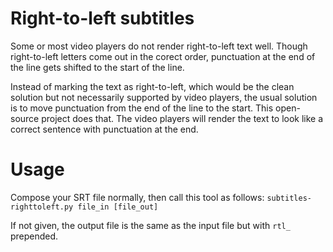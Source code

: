 # Right-to-left subtitles

Some or most video players do not render right-to-left text well.  Though right-to-left letters come out in the corect order, punctuation at the end of the line gets shifted to the start of the line. 

Instead of marking the text as right-to-left,  which would be the clean solution but not necessarily supported by video players, the usual
solution is to move punctuation from the end of the line to the start. 
This open-source project does that.  The video players will render the text to look like a correct sentence with punctuation  at the end.



# Usage

Compose your SRT file normally, then call this tool as follows:
`subtitles-righttoleft.py file_in [file_out]`

If not given, the output file is the same as the input file but with `rtl_` prepended.
